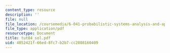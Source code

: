 ```yaml
---
content_type: resource
description: ''
file: null
file_location: /coursemedia/6-041-probabilistic-systems-analysis-and-applied-probability-spring-2006/4052421f66ed8fc7b2b7cc2808160409_tut04_sol.pdf
file_type: application/pdf
resourcetype: Document
title: tut04_sol.pdf
uid: 4052421f-66ed-8fc7-b2b7-cc2808160409
---
```

